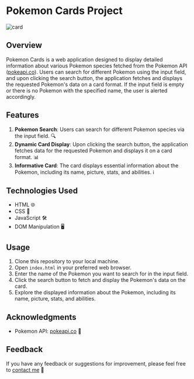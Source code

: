 # Pokemon Cards Project

![card](https://github.com/DepyRigadopoulouKeighran/Pokemon-Cards/assets/136313917/ac60fde8-5f6b-498c-b5de-5dfb81eb6fe2)

## Overview

Pokemon Cards is a web application designed to display detailed information about various Pokemon species fetched from the Pokemon API ([pokeapi.co](https://pokeapi.co/)). Users can search for different Pokemon using the input field, and upon clicking the search button, the application fetches and displays the requested Pokemon's data on a card format. If the input field is empty or there is no Pokemon with the specified name, the user is alerted accordingly.

## Features

1. **Pokemon Search**: Users can search for different Pokemon species via the input field. 🔍
2. **Dynamic Card Display**: Upon clicking the search button, the application fetches data for the requested Pokemon and displays it on a card format. 📊
3. **Informative Card**: The card displays essential information about the Pokemon, including its name, picture, stats, and abilities. ℹ️

## Technologies Used

- HTML 🌐
- CSS 🎨
- JavaScript 🛠️
- DOM Manipulation 🖥️

## Usage

1. Clone this repository to your local machine.
2. Open `index.html` in your preferred web browser.
3. Enter the name of the Pokemon you want to search for in the input field.
4. Click the search button to fetch and display the Pokemon's data on the card.
5. Explore the displayed information about the Pokemon, including its name, picture, stats, and abilities.

## Acknowledgments

- Pokemon API: [pokeapi.co](https://pokeapi.co/) 🌟

## Feedback

If you have any feedback or suggestions for improvement, please feel free to [contact me](mailto:lightblue@duck.com) 📧
